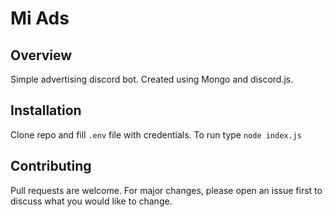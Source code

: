# Mi Ads

## Overview
Simple advertising discord bot. Created using Mongo and discord.js.
## Installation
Clone repo and fill `.env` file with credentials. To run type `node index.js`
## Contributing
Pull requests are welcome. For major changes, please open an issue first to discuss what you would like to change.
